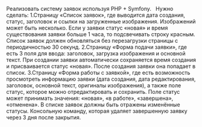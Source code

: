 Реализовать систему заявок используя PHP + Symfony.
 
Нужно сделать:
1.Страницу «Список заявок», где выводится дата создания, статус, заголовок и ссылки на загруженные изображения. Изображений может быть несколько. Если у заявки статус «новая» и время существования заявки больше 1 часа, то подсвечивать строку красным. Список заявок должен обновляться без перезагрузки страницы с периодичностью 30 секунд.
2.Страницу «Форма подачи заявки», где есть 3 поля для ввода: заголовок, загрузка изображения и основной текст. При создании заявки автоматически сохраняется время создания и присваивается статус «новая». После создания заявки она попадает в список.
3.Страницу «Форма работы с заявкой», где есть возможность просмотреть информацию заявки (дата создания, дата редактирования, заголовок, основной текст, оригиналы изображения), а также поле статус, которое можно отредактировать и сохранить. Поле статус может принимать значения: «новая», «в работе», «завершена», «отменена». В списке заявок должны быть отражены изменённые статусы.
Консольную команду, которая удаляет завершенную заявку через 3 дня после закрытия.